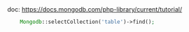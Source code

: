 ##

doc: https://docs.mongodb.com/php-library/current/tutorial/

```php
    Mongodb::selectCollection('table')->find();
```